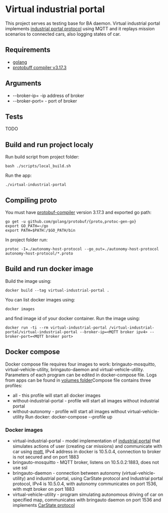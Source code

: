 # Virtual industrial portal
This project serves as testing base for BA daemon. Virtual industrial portal implements [industrial portal protocol](https://docs.google.com/document/d/1sjIE4_c9NrQCpUvlgOwejVMWf6U-QSh_9qobpMqOIRU/edit) using MQTT and it replays mission scenarios to connected cars, also logging states of car.

## Requirements
- [golang](https://golang.org/)
- [protobuff compiler v3.17.3](https://github.com/protocolbuffers/protobuf/releases/tag/v3.17.3) 

## Arguments
- --broker-ip=<ipv4> -ip address of broker
- --broker-port=<port> - port of broker

## Tests
TODO

## Build and run project localy
Run build script from project folder:
```
bash ./scripts/local_build.sh
```
Run the app: 
```
./virtual-industrial-portal
```

## Compiling proto
You must have [protobuf-compiler](https://github.com/protocolbuffers/protobuf/releases/tag/v3.17.3) version 3.17.3 and exported go path:
```
go get -u github.com/golang/protobuf/{proto,protoc-gen-go}
export GO_PATH=~/go
export PATH=$PATH:/$GO_PATH/bin
```
In project folder run:
```
protoc -I=./autonomy-host-protocol --go_out=./autonomy-host-protocol autonomy-host-protocol/*.proto
```

## Build and run docker image
Build the image using:
```
docker build --tag virtual-industrial-portal .
```
You can list docker images using:
```
docker images
```
and find image id of your docker container. Run the image using:
```
docker run -ti --rm virtual-industrial-portal /virtual-industrial-portal/virtual-industrial-portal --broker-ip=<MQTT broker ipv4> --broker-port=<MQTT broker port>
```

## Docker compose
Docker compose file requires four images to work: bringauto-mosquitto, virtual-vehicle-utility, bringauto-daemon and virtual-vehicle-utility.
Parameters of each program can be edited in docker-compose file. Logs from apps can be found in [volumes folder](./docker-volumes)Compose file contains three profiles:
- all - this profile will start all docker images
- without-industrial-portal - profile will start all images without industrial portal
- without-autonomy - profile will start all images without virtual-vehicle-utility
Run docker:
docker-compose --profile <profile> up

### Docker images
- virtual-industrial-portal - model implementation of [industrial portal](https://docs.google.com/document/d/1vWT44qj_lLXfPZ30w_oSX4ZQvKihFTzvmrHMQE7gHwE/edit#heading=h.g90z0bq4rgs4) that simulates actions of user (creating car missions) and communicate with car using [mqtt](https://docs.google.com/document/d/1PmaJqZK_cUQxfLh7RTU5O7t-CTSn_aWTIL6rZT9gB6M/edit), IPv4 address in docker is 10.5.0.4, connection to broker is not secured and on port 1883
- bringauto-mosquitto - MQTT broker, listens on 10.5.0.2:1883, does not use ssl
- bringauto-daemon - connection between autonomy (virtual-vehicle-utility) and industrial portal, using CarState protocol and Industrial portal protocol, IPv4 is 10.5.0.4, with autonomy communicates on port 1536, with mqtt broker on port 1883
- virtual-vehicle-utility - program simulating autonomous driving of car on specified map, communicates with bringauto daemon on port 1536 and implements [CarState protocol](https://docs.google.com/document/d/1cW5t_ue0wQmp-InI-M2fug6mxXvLrYcfVjTRHR4et_c/edit)
